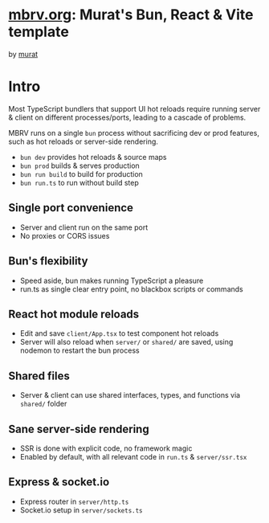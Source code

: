 # [mbrv.org](https://mbrv.org): Murat's Bun, React & Vite template
by [murat](https://twitter.com/mayfer)

# Intro

Most TypeScript bundlers that support UI hot reloads require running server & client on different processes/ports, leading to a cascade of problems.

MBRV runs on a single `bun` process without sacrificing dev or prod features, such as hot reloads or server-side rendering.

 * `bun dev` provides hot reloads & source maps
 * `bun prod` builds & serves production
 * `bun run build` to build for production
 * `bun run.ts` to run without build step


## Single port convenience
- Server and client run on the same port
- No proxies or CORS issues

## Bun's flexibility
- Speed aside, bun makes running TypeScript a pleasure
- run.ts as single clear entry point, no blackbox scripts or commands

## React hot module reloads
- Edit and save `client/App.tsx` to test component hot reloads
- Server will also reload when `server/` or `shared/` are saved, using nodemon to restart the bun process

## Shared files
- Server & client can use shared interfaces, types, and functions via `shared/` folder

## Sane server-side rendering
- SSR is done with explicit code, no framework magic
- Enabled by default, with all relevant code in `run.ts` & `server/ssr.tsx`

## Express & socket.io
- Express router in `server/http.ts`
- Socket.io setup in `server/sockets.ts`

